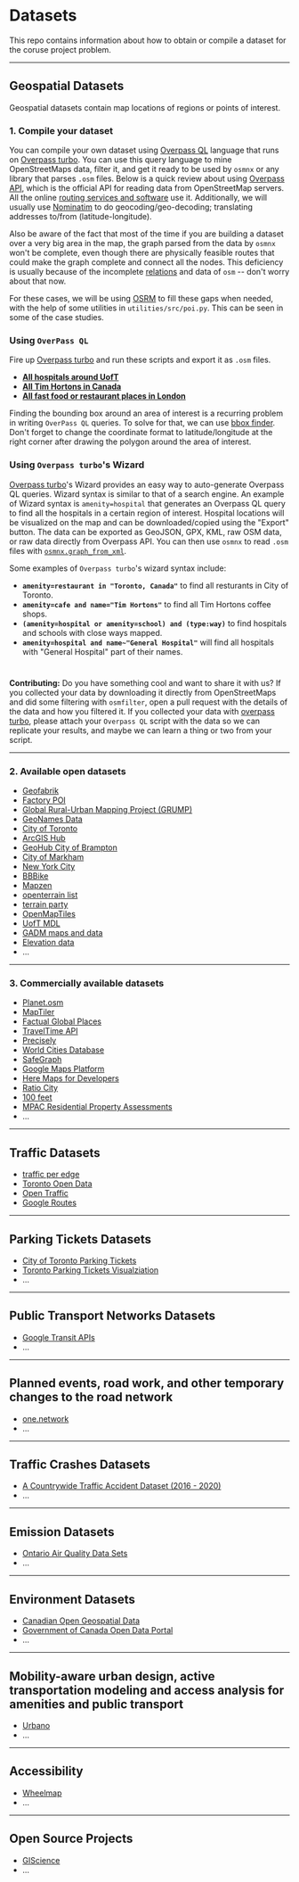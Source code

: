 # Datasets

This repo contains information about how to obtain or compile a dataset for the coruse project problem. 

---
## Geospatial Datasets
Geospatial datasets contain map locations of regions or points of interest.

### 1. Compile your dataset
You can compile your own dataset using [Overpass QL](https://wiki.openstreetmap.org/wiki/Overpass_API/Overpass_QL) language that runs on [Overpass turbo](http://overpass-turbo.eu/). You can use this query language to mine OpenStreetMaps data, filter it, and get it ready to be used by `osmnx` or any library that parses `.osm` files. Below is a quick review about using [Overpass API](https://wiki.openstreetmap.org/wiki/Overpass_API), which is the official API for reading data from OpenStreetMap servers. All the online [routing services and software](https://wiki.openstreetmap.org/wiki/Routing/online_routers) use it. Additionally, we will usually use [Nominatim](https://github.com/osm-search/Nominatim) to do geocoding/geo-decoding; translating addresses to/from (latitude-longitude). 

Also be aware of the fact that most of the time if you are building a dataset over a very big area in the map, the graph parsed from the data by `osmnx` won't be complete, even though there are physically feasible routes that could make the graph complete and connect all the nodes. This deficiency is usually because of the incomplete [relations](https://wiki.openstreetmap.org/wiki/Relation) and data of `osm` -- don't worry about that now.

For these cases, we will be using [OSRM](http://project-osrm.org/) to fill these gaps when needed, with the help of some utilities in `utilities/src/poi.py`. This can be seen in some of the case studies.

### Using `OverPass QL`

Fire up [Overpass turbo](http://overpass-turbo.eu/) and run these scripts and export it as `.osm` files.

* [**All hospitals around UofT**](./scripts/hospitals_toronto.oql)
* [**All Tim Hortons in Canada**](./scripts/tim_hortons_canada.oql)
* [**All fast food or restaurant places in London**](./scripts/restaurant_fastfood_london.oql)


Finding the bounding box around an area of interest is a recurring problem in writing `OverPass QL` queries. To solve for that, we can use [bbox finder](http://bboxfinder.com/). Don't forget to change the coordinate format to latitude/longitude at the right corner after drawing the polygon around the area of interest.

### Using `Overpass turbo`'s Wizard
[Overpass turbo](http://overpass-turbo.eu/)'s Wizard provides an easy way to auto-generate Overpass QL queries. Wizard syntax is similar to that of a search engine. An example of Wizard syntax is `amenity=hospital` that generates an Overpass QL query to find all the hospitals in a certain region of interest. Hospital locations will be visualized on the map and can be downloaded/copied using the "Export" button. The data can be exported as GeoJSON, GPX, KML, raw OSM data, or raw data directly from Overpass API. You can then use `osmnx` to read `.osm` files with [`osmnx.graph_from_xml`](https://osmnx.readthedocs.io/en/stable/osmnx.html?highlight=from%20file#osmnx.graph.graph_from_xml).

Some examples of `Overpass turbo`'s wizard syntax include:
* **`amenity=restaurant in "Toronto, Canada"`** to find all resturants in City of Toronto.
* **`amenity=cafe and name="Tim Hortons"`** to find all Tim Hortons coffee shops.
* **`(amenity=hospital or amenity=school) and (type:way)`** to find hospitals and schools with close ways mapped.
* **`amenity=hospital and name~"General Hospital"`** will find all hospitals with "General Hospital" part of their names. 

#

**Contributing:** Do you have something cool and want to share it with us? If you collected your data by downloading it directly from OpenStreetMaps and did some filtering with `osmfilter`, open a pull request with the details of the data and how you filtered it. If you collected your data with [overpass turbo](http://overpass-turbo.eu/), please attach your `Overpass QL` script with the data so we can replicate your results, and maybe we can learn a thing or two from your script.

---

### 2. Available open datasets
* [Geofabrik](https://download.geofabrik.de/index.html)
* [Factory POI](http://www.poi-factory.com/)
* [Global Rural-Urban Mapping Project (GRUMP)](https://sedac.ciesin.columbia.edu/data/set/grump-v1-settlement-points)
* [GeoNames Data](https://www.geonames.org/export/)
* [City of Toronto](https://www.toronto.ca/city-government/data-research-maps/open-data/)
* [ArcGIS Hub](https://www.esri.com/en-us/arcgis/products/arcgis-hub/overview)
* [GeoHub City of Brampton](https://geohub.brampton.ca/pages/data)
* [City of Markham](https://data-markham.opendata.arcgis.com/)
* [New York City](https://opendata.cityofnewyork.us/)
* [BBBike](https://extract.bbbike.org/)
* [Mapzen](https://github.com/tilezen/joerd/tree/master/docs)
* [openterrain list](https://github.com/openterrain/openterrain/wiki/Terrain-Data)
* [terrain party](https://terrain.party/)
* [OpenMapTiles](https://openmaptiles.org/)
* [UofT MDL](https://mdl.library.utoronto.ca/)
* [GADM maps and data](https://gadm.org/index.html)
* [Elevation data](https://www.opentopodata.org/)
* ...

---

### 3. Commercially available datasets
* [Planet.osm](https://planet.openstreetmap.org/)
* [MapTiler](https://www.maptiler.com/)
* [Factual Global Places](https://www.factual.com/data-set/global-places/)
* [TravelTime API](https://docs.traveltime.com/api/overview/introduction)
* [Precisely](https://www.precisely.com/)
* [World Cities Database](www.worldcitiesdatabase.com )
* [SafeGraph](https://www.safegraph.com/)
* [Google Maps Platform](https://cloud.google.com/maps-platform/)
* [Here Maps for Developers](https://developer.here.com/products/here-sdk)
* [Ratio City](https://www.ratio.city/)
* [100 feet](https://www.beans.ai/index)
* [MPAC Residential Property Assessments](https://www.mpac.ca/)
* ...

---

## Traffic Datasets
* [traffic per edge](https://github.com/Project-OSRM/osrm-backend/wiki/Traffic)
* [Toronto Open Data](https://www.toronto.ca/city-government/data-research-maps/open-data/)
* [Open Traffic](https://github.com/opentraffic)
* [Google Routes](https://cloud.google.com/maps-platform/routes)

---
## Parking Tickets Datasets
* [City of Toronto Parking Tickets](https://ckan0.cf.opendata.inter.prod-toronto.ca/tr/dataset/parking-tickets)
* [Toronto Parking Tickets Visualziation](https://github.com/ian-whitestone/toronto-parking-tickets)
* ...

---
## Public Transport Networks Datasets
* [Google Transit APIs](https://developers.google.com/transit)
* ...

---
## Planned events, road work, and other temporary changes to the road network
* [one.network](https://us.one.network/)
* ...

---
## Traffic Crashes Datasets
* [A Countrywide Traffic Accident Dataset (2016 - 2020)](https://www.kaggle.com/sobhanmoosavi/us-accidents)
* ...

---
## Emission Datasets
* [Ontario Air Quality Data Sets](http://www.airqualityontario.com/science/data_sets.php)
* ...

---
## Environment Datasets
* [Canadian Open Geospatial Data](https://canadiangis.com/data.php)
* [Government of Canada Open Data Portal](https://open.canada.ca/data/en/dataset)
* ...

---
## Mobility-aware urban design, active transportation modeling and access analysis for amenities and public transport
* [Urbano](https://www.urbano.io/)
* ...

---
## Accessibility
* [Wheelmap](https://wheelmap.org/)
* ...


---
## Open Source Projects
* [GIScience](https://github.com/GIScience)
* ...


